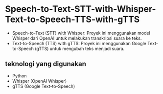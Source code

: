 # Speech-to-Text-STT-with-Whisper-Text-to-Speech-TTS-with-gTTS
- Speech-to-Text (STT) with Whisper: Proyek ini menggunakan model Whisper dari OpenAI untuk melakukan transkripsi suara ke teks. 
- Text-to-Speech (TTS) with gTTS: Proyek ini menggunakan Google Text-to-Speech (gTTS) untuk mengubah teks menjadi suara.

## teknologi yang digunakan
- Python
- Whisper (OpenAI Whisper)
- gTTS (Google Text-to-Speech)
